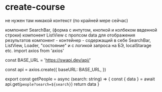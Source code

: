 # create-course
не нужен там никакой контекст (по крайней мере сейчас)

компонент SearchBar, (форма с инпутом, кнопкой и колбеком ввденной строки)
компонент ListView c пропсом data для отображения результатов
компонент - контейнер - содержащий в себе SearchBar, ListView, Loader, "состояние" и с логикой запроса на БЭ, localStarage etc. 
import axios from 'axios'

const BASE_URL = 'https://swapi.dev/api/'

const api = axios.create({
  baseURL: BASE_URL,
})

export const getPeople = async (search: string) => {
  const { data } = await api.get(`people?search=${search}`)
  return data
}
